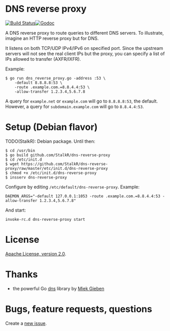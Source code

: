 # DNS reverse proxy #

[![Build Status](https://api.travis-ci.org/StalkR/dns-reverse-proxy.png)](https://travis-ci.org/StalkR/dns-reverse-proxy)[![Godoc](https://godoc.org/github.com/StalkR/dns-reverse-proxy?status.png)](https://godoc.org/github.com/StalkR/dns-reverse-proxy)

A DNS reverse proxy to route queries to different DNS servers.
To illustrate, imagine an HTTP reverse proxy but for DNS.

It listens on both TCP/UDP IPv4/IPv6 on specified port.
Since the upstream servers will not see the real client IPs but the proxy,
you can specify a list of IPs allowed to transfer (AXFR/IXFR).

Example:

    $ go run dns_reverse_proxy.go -address :53 \
        -default 8.8.8.8:53 \
        -route .example.com.=8.8.4.4:53 \
        -allow-transfer 1.2.3.4,5.6.7.8

A query for `example.net` or `example.com` will go to `8.8.8.8:53`, the default.
However, a query for `subdomain.example.com` will go to `8.8.4.4:53`.

# Setup (Debian flavor) #

TODO(StalkR): Debian package. Until then:

    $ cd /usr/bin
    $ go build github.com/StalkR/dns-reverse-proxy
    $ cd /etc/init.d
    $ wget https://github.com/StalkR/dns-reverse-proxy/raw/master/etc/init.d/dns-reverse-proxy
    $ chmod +x /etc/init.d/dns-reverse-proxy
    $ insserv dns-reverse-proxy

Configure by editing `/etc/default/dns-reverse-proxy`. Example:

    DAEMON_ARGS="-default 127.0.0.1:1053 -route .example.com.=8.8.4.4:53 -allow-transfer 1.2.3.4,5.6.7.8"

And start:

    invoke-rc.d dns-reverse-proxy start

# License #

[Apache License, version 2.0](http://www.apache.org/licenses/LICENSE-2.0).

# Thanks #

- the powerful Go [dns](https://github.com/miekg/dns) library by [Miek Gieben](https://github.com/miekg)

# Bugs, feature requests, questions #

Create a [new issue](https://github.com/StalkR/dns-reverse-proxy/issues/new).
